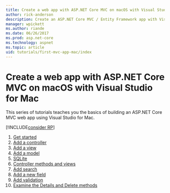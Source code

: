 ```yaml
---
title: Create a web app with ASP.NET Core MVC on macOS with Visual Studio for Mac
author: rick-anderson
description: Create an ASP.NET Core MVC / Entity Framework app with Visual Studio for Mac
manager: wpickett
ms.author: riande
ms.date: 06/26/2017
ms.prod: asp.net-core
ms.technology: aspnet
ms.topic: article
uid: tutorials/first-mvc-app-mac/index
---
```

# Create a web app with ASP.NET Core MVC on macOS with Visual Studio for Mac

This series of tutorials teaches you the basics of building an ASP.NET Core MVC web app using Visual Studio for Mac. 

[!INCLUDE[consider RP](../../includes/razor.md)]

1. [Get started](xref:tutorials/first-mvc-app-mac/start-mvc)
1. [Add a controller](xref:tutorials/first-mvc-app-mac/adding-controller)
1. [Add a view](xref:tutorials/first-mvc-app-mac/adding-view)
1. [Add a model](xref:tutorials/first-mvc-app-mac/adding-model)
1. [SQLite](xref:tutorials/first-mvc-app-mac/working-with-sql)
1. [Controller methods and views](xref:tutorials/first-mvc-app-mac/controller-methods-views)
1. [Add search](xref:tutorials/first-mvc-app-mac/search)
1. [Add a new field](xref:tutorials/first-mvc-app-mac/new-field)
1. [Add validation](xref:tutorials/first-mvc-app-mac/validation)
1. [Examine the Details and Delete methods](xref:tutorials/first-mvc-app/details)
